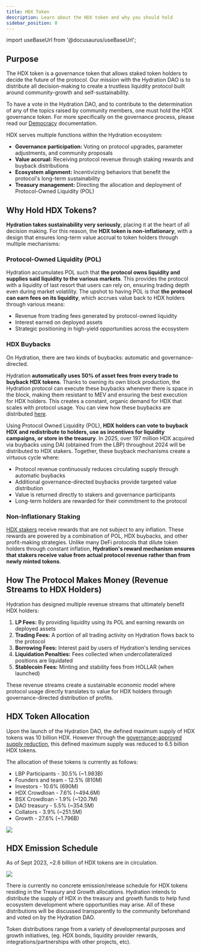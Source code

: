 ```yaml
---
title: HDX Token
description: Learn about the HDX token and why you should hold
sidebar_position: 0
---
```

import useBaseUrl from '@docusaurus/useBaseUrl'; 

## Purpose

The HDX token is a governance token that allows staked token holders to decide the future of the protocol. Our mission with the Hydration DAO is to distribute all decision-making to create a trustless liquidity protocol built around community-growth and self-sustainability. 

To have a vote in the Hydration DAO, and to contribute to the determination of any of the topics raised by community members, one must hold the HDX governance token. For more specifically on the governance process, please read our [Democracy](/governance/intro) documentation.

HDX serves multiple functions within the Hydration ecosystem:
* **Governance participation:** Voting on protocol upgrades, parameter adjustments, and community proposals
* **Value accrual:** Receiving protocol revenue through staking rewards and buyback distributions
* **Ecosystem alignment:** Incentivizing behaviors that benefit the protocol's long-term sustainability
* **Treasury management:** Directing the allocation and deployment of Protocol-Owned Liquidity (POL)

## Why Hold HDX Tokens?
**Hydration takes sustainability very seriously**, placing it at the heart of all decision making. For this reason, the **HDX token is non-inflationary**, with a design that ensures long-term value accrual to token holders through multiple mechanisms:
### Protocol-Owned Liquidity (POL)
Hydration accumulates POL such that **the protocol owns liquidity and supplies said liquidity to the various markets**. This provides the protocol with a liquidity of last resort that users can rely on, ensuring trading depth even during market volatility. The upshot to having POL is that **the protocol can earn fees on its liquidity**, which accrues value back to HDX holders through various means:
* Revenue from trading fees generated by protocol-owned liquidity
* Interest earned on deployed assets
* Strategic positioning in high-yield opportunities across the ecosystem

### HDX Buybacks
On Hydration, there are two kinds of buybacks: automatic and governance-directed.

Hydration **automatically uses 50% of asset fees from every trade to buyback HDX tokens**. Thanks to owning its own block production, the Hydration protocol can execute these buybacks whenever there is space in the block, making them resistant to MEV and ensuring the best execution for HDX holders. This creates a constant, organic demand for HDX that scales with protocol usage. You can view how these buybacks are distributed [here](https://docs.hydration.net/community/referrals#how-do-referrals-work).

Using Protocol Owned Liquidity (POL), **HDX holders can vote to buyback HDX and redistribute to holders, use as incentives for liquidity campaigns, or store in the treasury**. In 2025, over 197 million HDX acquired via buybacks using DAI (obtained from the LBP) throughout 2024 will be distributed to HDX stakers.
Together, these buyback mechanisms create a virtuous cycle where:
* Protocol revenue continuously reduces circulating supply through automatic buybacks
* Additional governance-directed buybacks provide targeted value distribution
* Value is returned directly to stakers and governance participants
* Long-term holders are rewarded for their commitment to the protocol

### Non-Inflationary Staking
[HDX stakers](/products/staking) receive rewards that are not subject to any inflation. These rewards are powered by a combination of POL, HDX buybacks, and other profit-making strategies. Unlike many DeFi protocols that dilute token holders through constant inflation, **Hydration's reward mechanism ensures that stakers receive value from actual protocol revenue rather than from newly minted tokens**.
## How The Protocol Makes Money (Revenue Streams to HDX Holders)
Hydration has designed multiple revenue streams that ultimately benefit HDX holders:
1. **LP Fees:** By providing liquidity using its POL and earning rewards on deployed assets
2. **Trading Fees:** A portion of all trading activity on Hydration flows back to the protocol
3. **Borrowing Fees:** Interest paid by users of Hydration's lending services
4. **Liquidation Penalties:** Fees collected when undercollateralized positions are liquidated
5. **Stablecoin Fees:** Minting and stability fees from HOLLAR (when launched)

These revenue streams create a sustainable economic model where protocol usage directly translates to value for HDX holders through governance-directed distribution of profits.

## HDX Token Allocation

Upon the launch of the Hydration DAO, the defined maximum supply of HDX tokens was 10 billion HDX. However through the [governance-approved supply reduction](https://hydradx.subsquare.io/democracy/referendum/7), this defined maximum supply was reduced to 6.5 billion HDX tokens.

The allocation of these tokens is currently as follows:

- LBP Participants - 30.5% (~1.983B)
- Founders and team - 12.5% (810M)
- Investors - 10.6% (690M)
- HDX Crowdloan - 7.6% (~494.6M)
- BSX Crowdloan - 1.9% (~120.7M)
- DAO treasury - 5.5% (~354.5M)
- Collators - 3.9% (~251.5M)
- Growth - 27.6% (~1.796B)
  
<div style={{textAlign: 'center'}}>
  <img src={useBaseUrl('/tokenomics/supply_breakdown.jpg')} />
</div>

## HDX Emission Schedule

As of Sept 2023, ~2.6 billion of HDX tokens are in circulation.

<div style={{textAlign: 'center'}}>
  <img src={useBaseUrl('/tokenomics/supply_vestings.jpg')} />
</div>

There is currently no concrete emission/release schedule for HDX tokens residing in the Treasury and Growth allocations. Hydration intends to distribute the supply of HDX in the treasury and growth funds to help fund ecosystem development where opportunities may arise. All of these distributions will be discussed transparently to the community beforehand and voted on by the Hydration DAO.

Token distributions range from a variety of developmental purposes and growth initiatives, (eg. HDX bonds, liquidity provider rewards, integrations/partnerships with other projects, etc).
